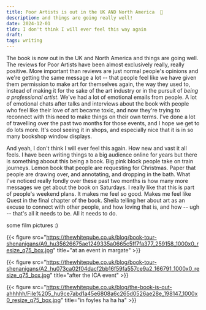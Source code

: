 ```yaml
---
title: Poor Artists is out in the UK AND North America  🍋
description: and things are going really well! 
date: 2024-12-01
tldr: I don't think I will ever feel this way again
draft: 
tags: writing
---
```


The book is now out in the UK and North America and things are going well. The reviews for Poor Artists have been almost exclusively really, really positive. More important than reviews are just normal people's opinions and we're getting the same message a lot -- that people feel like we have given them permission to make art for themselves again, the way they used to, instead of making it for the sake of the art industry or in the pursuit of _being a professional artist_. We've had a lot of emotional emails from people. A lot of emotional chats after talks and interviews about the book with people who feel like their love of art became toxic, and now they're trying to reconnect with this need to make things on their own terms. I've done a lot of travelling over the past two months for those events, and I hope we get to do lots more. It's cool seeing it in shops, and especially nice that it is in so many bookshop window displays.

And yeah, I don't think I will ever feel this again. How new and vast it all feels. I have been writing things to a big audience online for years but there is something aboout this being a book. Big pink block people take on train journeys. Lemon book that people are requesting for Christmas. Paper that people are drawing over, and annotating, and dropping in the bath. What I've noticed really fondly over these past two months is how many more messages we get about the book on Saturdays. I really like that this is part of people's weekend plans. It makes me feel so good. Makes me feel like Quest in the final chapter of the book. Sheila telling her about art as an excuse to connect with other people, and how loving that is, and how -- ugh -- that's all it needs to be. All it needs to do. 

some film pictures :)

{{< figure src="https://thewhitepube.co.uk/blog/book-tour-shenanigans/A9_hu35626675ae1249335a0665c5ff7fa377_259158_1000x0_resize_q75_box.jpg" title="at an event in margate" >}}

{{< figure src="https://thewhitepube.co.uk/blog/book-tour-shenanigans/A2_hu073ca02f04dacf2bb16f59fa557ce9a2_166791_1000x0_resize_q75_box.jpg" title="after the ICA event" >}}

{{< figure src="https://thewhitepube.co.uk/blog/the-book-is-out-ahhhhh/File%205_hu9ce7abd1a45e6808a6c265d0526ae28e_198147_1000x0_resize_q75_box.jpg" title="in foyles ha ha ha" >}}



